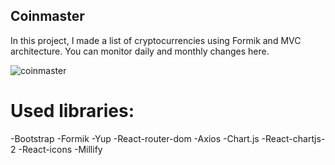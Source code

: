 ## Coinmaster

In this project, I made a list of cryptocurrencies using Formik and MVC architecture. You can monitor daily and monthly changes here.

![coinmaster](https://github.com/TG1989/Coinmaster-FORMIK_MVC/assets/115742987/3d445e20-6884-40ea-ad6e-750b778c4186)

# Used libraries:
-Bootstrap
-Formik
-Yup
-React-router-dom
-Axios
-Chart.js
-React-chartjs-2
-React-icons
-Millify
